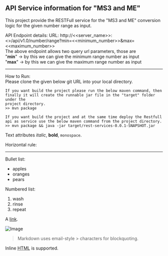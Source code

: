 ## API Service information for "MS3 and ME"
 
This project provide the RESTFull service for the "MS3 and ME" conversion logic for the given number range as input.  

API Endpoint details:
URL: http://<<server_name>>:<<port>>/api/v1.0/number/range?min=<<minimum_number>>&max=<<maximum_number>>  
The above endpoint allows two query url parameters, those are  
	"**min**" -> by this we can give the minimum range number as input  
	"**max**" -> by this we can give the maximum range number as input
	
---
How to Run:  
	Please clone the given below git URL into your local directory.
	
	If you want build the project please run the below maven command, then finally it will create the runnable jar file in the "target" folder under the   
	project directory. 
	>> mvn package
	
	If you want build the project and at the same time deploy the Restfull api as service use the below maven command from the project directory. 
	>> mvn package && java -jar target/rest-services-0.0.1-SNAPSHOT.jar 


	

Text attributes _italic_, 
**bold**, `monospace`.

Horizontal rule:

---

Bullet list:

  * apples
  * oranges
  * pears

Numbered list:

  1. wash
  2. rinse
  3. repeat

A [link](http://example.com).

![Image](Image_icon.png)

> Markdown uses email-style > characters for blockquoting.

Inline <abbr title="Hypertext Markup Language">HTML</abbr> is supported.